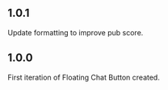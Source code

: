 ## 1.0.1

Update formatting to improve pub score.


## 1.0.0

First iteration of Floating Chat Button created.
